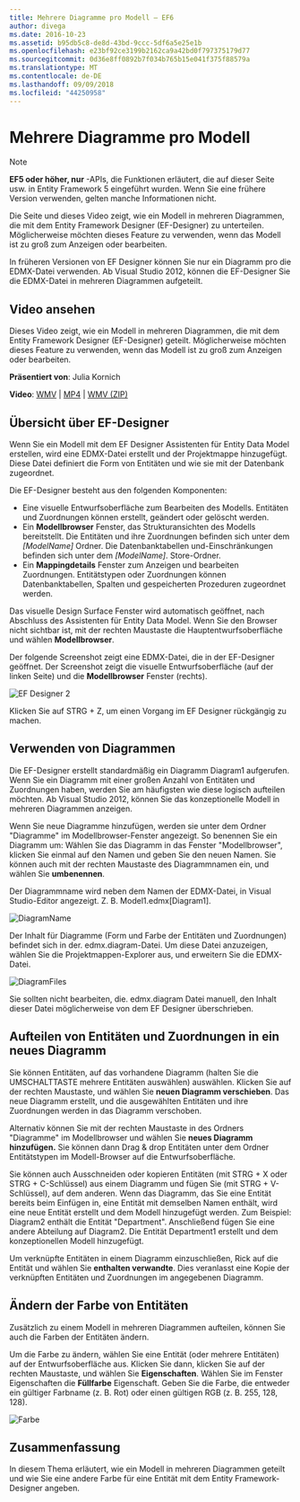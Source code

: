 ```yaml
---
title: Mehrere Diagramme pro Modell – EF6
author: divega
ms.date: 2016-10-23
ms.assetid: b95db5c8-de8d-43bd-9ccc-5df6a5e25e1b
ms.openlocfilehash: e23bf92ce3199b2162ca9a42bd0f797375179d77
ms.sourcegitcommit: 0d36e8ff0892b7f034b765b15e041f375f88579a
ms.translationtype: MT
ms.contentlocale: de-DE
ms.lasthandoff: 09/09/2018
ms.locfileid: "44250958"
---
```

# <a name="multiple-diagrams-per-model"></a>Mehrere Diagramme pro Modell
> [!NOTE]
> **EF5 oder höher, nur** -APIs, die Funktionen erläutert, die auf dieser Seite usw. in Entity Framework 5 eingeführt wurden. Wenn Sie eine frühere Version verwenden, gelten manche Informationen nicht.

Die Seite und dieses Video zeigt, wie ein Modell in mehreren Diagrammen, die mit dem Entity Framework Designer (EF-Designer) zu unterteilen. Möglicherweise möchten dieses Feature zu verwenden, wenn das Modell ist zu groß zum Anzeigen oder bearbeiten.

In früheren Versionen von EF Designer können Sie nur ein Diagramm pro die EDMX-Datei verwenden. Ab Visual Studio 2012, können die EF-Designer Sie die EDMX-Datei in mehreren Diagrammen aufgeteilt.

## <a name="watch-the-video"></a>Video ansehen
Dieses Video zeigt, wie ein Modell in mehreren Diagrammen, die mit dem Entity Framework Designer (EF-Designer) geteilt. Möglicherweise möchten dieses Feature zu verwenden, wenn das Modell ist zu groß zum Anzeigen oder bearbeiten.

**Präsentiert von**: Julia Kornich

**Video**: [WMV](http://download.microsoft.com/download/5/C/2/5C2B52AB-5532-426F-B078-1E253341B5FA/HDI-ITPro-MSDN-winvideo-multiplediagrams.wmv) | [MP4](http://download.microsoft.com/download/5/C/2/5C2B52AB-5532-426F-B078-1E253341B5FA/HDI-ITPro-MSDN-mp4video-multiplediagrams.m4v) | [WMV (ZIP)](http://download.microsoft.com/download/5/C/2/5C2B52AB-5532-426F-B078-1E253341B5FA/HDI-ITPro-MSDN-winvideo-multiplediagrams.zip)

## <a name="ef-designer-overview"></a>Übersicht über EF-Designer

Wenn Sie ein Modell mit dem EF Designer Assistenten für Entity Data Model erstellen, wird eine EDMX-Datei erstellt und der Projektmappe hinzugefügt. Diese Datei definiert die Form von Entitäten und wie sie mit der Datenbank zugeordnet.

Die EF-Designer besteht aus den folgenden Komponenten:

-   Eine visuelle Entwurfsoberfläche zum Bearbeiten des Modells. Entitäten und Zuordnungen können erstellt, geändert oder gelöscht werden.
-   Ein **Modellbrowser** Fenster, das Strukturansichten des Modells bereitstellt.  Die Entitäten und ihre Zuordnungen befinden sich unter dem *\[ModelName\]* Ordner. Die Datenbanktabellen und-Einschränkungen befinden sich unter dem  *\[ModelName\]*. Store-Ordner.
-   Ein **Mappingdetails** Fenster zum Anzeigen und bearbeiten Zuordnungen. Entitätstypen oder Zuordnungen können Datenbanktabellen, Spalten und gespeicherten Prozeduren zugeordnet werden. 

Das visuelle Design Surface Fenster wird automatisch geöffnet, nach Abschluss des Assistenten für Entity Data Model. Wenn Sie den Browser nicht sichtbar ist, mit der rechten Maustaste die Hauptentwurfsoberfläche und wählen **Modellbrowser**.

Der folgende Screenshot zeigt eine EDMX-Datei, die in der EF-Designer geöffnet. Der Screenshot zeigt die visuelle Entwurfsoberfläche (auf der linken Seite) und die **Modellbrowser** Fenster (rechts).

![EF Designer 2](~/ef6/media/efdesigner2.png)

Klicken Sie auf STRG + Z, um einen Vorgang im EF Designer rückgängig zu machen.

## <a name="working-with-diagrams"></a>Verwenden von Diagrammen

Die EF-Designer erstellt standardmäßig ein Diagramm Diagram1 aufgerufen. Wenn Sie ein Diagramm mit einer großen Anzahl von Entitäten und Zuordnungen haben, werden Sie am häufigsten wie diese logisch aufteilen möchten. Ab Visual Studio 2012, können Sie das konzeptionelle Modell in mehreren Diagrammen anzeigen.   

Wenn Sie neue Diagramme hinzufügen, werden sie unter dem Ordner "Diagramme" im Modellbrowser-Fenster angezeigt. So benennen Sie ein Diagramm um: Wählen Sie das Diagramm in das Fenster "Modellbrowser", klicken Sie einmal auf den Namen und geben Sie den neuen Namen.  Sie können auch mit der rechten Maustaste des Diagrammnamen ein, und wählen Sie **umbenennen**.

Der Diagrammname wird neben dem Namen der EDMX-Datei, in Visual Studio-Editor angezeigt. Z. B. Model1.edmx\[Diagram1\].

![DiagramName](~/ef6/media/diagramname.png)

Der Inhalt für Diagramme (Form und Farbe der Entitäten und Zuordnungen) befindet sich in der. edmx.diagram-Datei. Um diese Datei anzuzeigen, wählen Sie die Projektmappen-Explorer aus, und erweitern Sie die EDMX-Datei. 

![DiagramFiles](~/ef6/media/diagramfiles.png)

Sie sollten nicht bearbeiten, die. edmx.diagram Datei manuell, den Inhalt dieser Datei möglicherweise von dem EF Designer überschrieben.
 
## <a name="splitting-entities-and-associations-into-a-new-diagram"></a>Aufteilen von Entitäten und Zuordnungen in ein neues Diagramm

Sie können Entitäten, auf das vorhandene Diagramm (halten Sie die UMSCHALTTASTE mehrere Entitäten auswählen) auswählen. Klicken Sie auf der rechten Maustaste, und wählen Sie **neuen Diagramm verschieben**. Das neue Diagramm erstellt, und die ausgewählten Entitäten und ihre Zuordnungen werden in das Diagramm verschoben.

Alternativ können Sie mit der rechten Maustaste in des Ordners "Diagramme" im Modellbrowser und wählen Sie **neues Diagramm hinzufügen.** Sie können dann Drag & drop Entitäten unter dem Ordner Entitätstypen im Modell-Browser auf die Entwurfsoberfläche.

Sie können auch Ausschneiden oder kopieren Entitäten (mit STRG + X oder STRG + C-Schlüssel) aus einem Diagramm und fügen Sie (mit STRG + V-Schlüssel), auf dem anderen. Wenn das Diagramm, das Sie eine Entität bereits beim Einfügen in, eine Entität mit demselben Namen enthält, wird eine neue Entität erstellt und dem Modell hinzugefügt werden.  Zum Beispiel: Diagram2 enthält die Entität "Department". Anschließend fügen Sie eine andere Abteilung auf Diagram2. Die Entität Department1 erstellt und dem konzeptionellen Modell hinzugefügt.   

Um verknüpfte Entitäten in einem Diagramm einzuschließen, Rick auf die Entität und wählen Sie **enthalten verwandte**. Dies veranlasst eine Kopie der verknüpften Entitäten und Zuordnungen im angegebenen Diagramm.

## <a name="changing-the-color-of-entities"></a>Ändern der Farbe von Entitäten

Zusätzlich zu einem Modell in mehreren Diagrammen aufteilen, können Sie auch die Farben der Entitäten ändern.

Um die Farbe zu ändern, wählen Sie eine Entität (oder mehrere Entitäten) auf der Entwurfsoberfläche aus. Klicken Sie dann, klicken Sie auf der rechten Maustaste, und wählen Sie **Eigenschaften**. Wählen Sie im Fenster Eigenschaften die **Füllfarbe** Eigenschaft. Geben Sie die Farbe, die entweder ein gültiger Farbname (z. B. Rot) oder einen gültigen RGB (z. B. 255, 128, 128). 

![Farbe](~/ef6/media/color.png)

## <a name="summary"></a>Zusammenfassung

In diesem Thema erläutert, wie ein Modell in mehreren Diagrammen geteilt und wie Sie eine andere Farbe für eine Entität mit dem Entity Framework-Designer angeben. 
